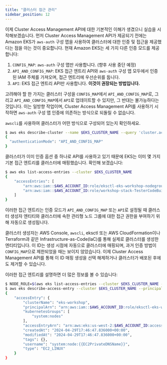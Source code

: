 ```yaml
---
title: "클러스터 접근 관리"
sidebar_position: 12
---
```


이제 Cluster Access Management API에 대한 기본적인 이해가 생겼으니 실습을 시작해보겠습니다. 먼저 Cluster Access Management API가 제공되기 전에는 Amazon EKS가 `aws-auth` 구성 맵을 사용하여 클러스터에 대한 인증 및 접근을 제공했다는 점을 아는 것이 중요합니다. 현재 Amazon EKS는 세 가지 다른 인증 모드를 제공합니다:

1. `CONFIG_MAP`: `aws-auth` 구성 맵만 사용합니다. (향후 사용 중단 예정)
2. `API_AND_CONFIG_MAP`: EKS 접근 엔트리 API와 `aws-auth` 구성 맵 모두에서 인증된 IAM 주체를 가져오며, 접근 엔트리에 우선순위를 둡니다.
3. `API`: EKS 접근 엔트리 API만 사용합니다. **이것이 권장되는 방법입니다.**

고려해야 할 한 가지는 클러스터 구성을 `CONFIG_MAP`에서 `API_AND_CONFIG_MAP`로, 그리고 `API_AND_CONFIG_MAP`에서 `API`로 업데이트할 수 있지만, 그 반대는 불가능하다는 것입니다. 이는 일방향 작업이며, Cluster Access Management API를 사용하기 시작하면 `aws-auth` 구성 맵 인증에 의존하는 방식으로 되돌릴 수 없습니다.

`awscli`를 사용하여 클러스터가 어떤 방식으로 구성되어 있는지 확인하세요.

```bash
$ aws eks describe-cluster --name $EKS_CLUSTER_NAME --query 'cluster.accessConfig'
{
  "authenticationMode": "API_AND_CONFIG_MAP"
}
```

클러스터가 이미 인증 옵션 중 하나로 API를 사용하고 있기 때문에 EKS는 이미 몇 가지 기본 접근 엔트리를 클러스터에 매핑했습니다. 확인해 보겠습니다:

```bash
$ aws eks list-access-entries --cluster $EKS_CLUSTER_NAME
{
    "accessEntries": [
        "arn:aws:iam::$AWS_ACCOUNT_ID:role/eksctl-eks-workshop-nodegroup-defa-NodeInstanceRole-647HpxD4e9mr",
        "arn:aws:iam::$AWS_ACCOUNT_ID:role/workshop-stack-TesterCodeBuildRoleC9232875-RyhCKIXckZri"
    ]
}
```

이러한 접근 엔트리는 인증 모드가 `API_AND_CONFIG_MAP` 또는 `API`로 설정될 때 클러스터 생성자 엔티티와 클러스터에 속한 관리형 노드 그룹에 대한 접근 권한을 부여하기 위해 자동으로 생성됩니다.

클러스터 생성자는 AWS Console, `awscli`, eksctl 또는 AWS CloudFormation이나 Terraform과 같은 Infrastructure-as-Code(IaC)를 통해 실제로 클러스터를 생성한 엔티티입니다. 이 ID는 생성 시점에 자동으로 클러스터에 매핑되며, 과거 인증 방법이 `CONFIG_MAP`으로 제한되었을 때는 보이지 않았습니다. 이제 Cluster Access Management API를 통해 이 ID 매핑 생성을 선택 해제하거나 클러스터가 배포된 후에도 제거할 수 있습니다.

이러한 접근 엔트리를 설명하면 더 많은 정보를 볼 수 있습니다:

```bash
$ NODE_ROLE=$(aws eks list-access-entries --cluster $EKS_CLUSTER_NAME --output text | awk '/Node/ {print $2}')
$ aws eks describe-access-entry --cluster $EKS_CLUSTER_NAME --principal-arn $NODE_ROLE
{
    "accessEntry": {
        "clusterName": "eks-workshop",
        "principalArn": "arn:aws:iam::$AWS_ACCOUNT_ID:role/eksctl-eks-workshop-nodegroup-defa-NodeInstanceRole-647HpxD4e9mr",
        "kubernetesGroups": [
            "system:nodes"
        ],
        "accessEntryArn": "arn:aws:eks:us-west-2:$AWS_ACCOUNT_ID:access-entry/eks-workshop/role/$AWS_ACCOUNT_ID/eksctl-eks-workshop-nodegroup-defa-NodeInstanceRole-647HpxD4e9mr/dcc7957b-b333-5c6b-f487-f7538085d799",
        "createdAt": "2024-04-29T17:46:47.836000+00:00",
        "modifiedAt": "2024-04-29T17:46:47.836000+00:00",
        "tags": {},
        "username": "system:node:{{EC2PrivateDNSName}}",
        "type": "EC2_LINUX"
    }
}
```